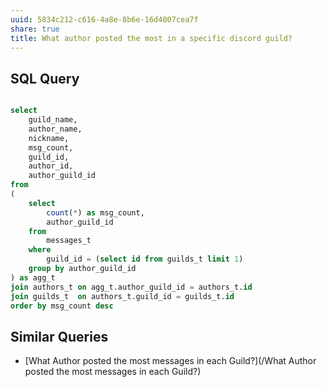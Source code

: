 ```yaml
---
uuid: 5834c212-c616-4a8e-8b6e-16d4007cea7f
share: true
title: What author posted the most in a specific discord guild?
---
```

## SQL Query

``` sql

select
	guild_name,
	author_name,
	nickname,
	msg_count,
	guild_id,
	author_id,
	author_guild_id
from 
(
	select
		count(*) as msg_count,
		author_guild_id
	from
		messages_t
	where
		guild_id = (select id from guilds_t limit 1)
	group by author_guild_id
) as agg_t
join authors_t on agg_t.author_guild_id = authors_t.id
join guilds_t  on authors_t.guild_id = guilds_t.id
order by msg_count desc

```


## Similar Queries

* [What Author posted the most messages in each Guild?](/What Author posted the most messages in each Guild?)